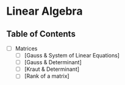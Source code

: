 # Linear Algebra

## Table of Contents

- [ ] Matrices
  - [ ] [Gauss & System of Linear Equations]
  - [ ] [Gauss & Determinant]
  - [ ] [Kraut & Determinant]
  - [ ] [Rank of a matrix]
